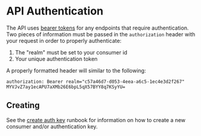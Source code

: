 # API Authentication

The API uses [bearer tokens][bearer] for any endpoints that require
authentication. Two pieces of information must be passed in the `authorization`
header with your request in order to properly authenticate:

1. The "realm" must be set to your consumer id
2. Your unique authentication token

A properly formatted header will similar to the following:

```http request
authorization: Bearer realm="c57a46d7-d053-4eea-a6c5-1ec4e3d2f267" MYVJvZ7ay1ecAPU7aXMb26E6bpL5qX57BYY8q7KSyYU=
```

## Creating

See the [create auth key][create] runbook for information on how to create a new
consumer and/or authentication key.

[bearer]: https://datatracker.ietf.org/doc/html/rfc6750
[create]: ../runbooks/create_auth_key.md
